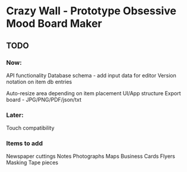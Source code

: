 # Crazy Wall - Prototype Obsessive Mood Board Maker

## TODO

### Now:

API functionality
Database schema - add input data for editor
Version notation on item db entries

<!-- Item templates in local data -->
<!-- Position items relative to center (X:0, y:0) -->

Auto-resize area depending on item placement
UI/App structure
Export board - JPG/PNG/PDF/json/txt

<!-- Moving items when zoomed out - increase sensitivity -->

### Later:

Touch compatibility

### Items to add

Newspaper cuttings
Notes
Photographs
Maps
Business Cards
Flyers
Masking Tape pieces
